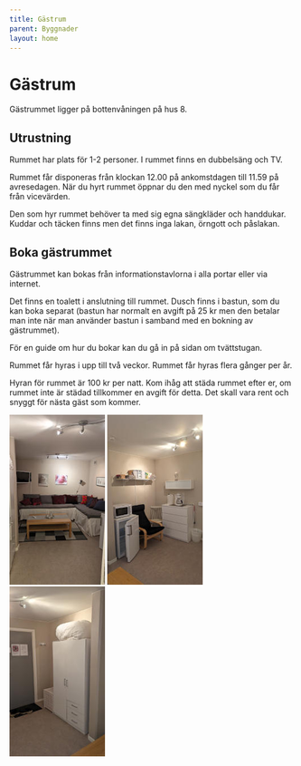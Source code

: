 ```yaml
---
title: Gästrum
parent: Byggnader
layout: home
---
```


# Gästrum

Gästrummet ligger på bottenvåningen på hus 8.

## Utrustning

Rummet har plats för 1-2 personer. I rummet finns en dubbelsäng och TV.

Rummet får disponeras från klockan 12.00 på ankomstdagen till 11.59 på avresedagen. När du hyrt rummet öppnar du den med nyckel som du får från vicevärden.

Den som hyr rummet behöver ta med sig egna sängkläder och handdukar. Kuddar och täcken finns men det finns inga lakan, örngott och påslakan.

## Boka gästrummet

Gästrummet kan bokas från informationstavlorna i alla portar eller via internet.

Det finns en toalett i anslutning till rummet. Dusch finns i bastun, som du kan boka separat (bastun har normalt en avgift på 25 kr men den betalar man inte när man använder bastun i samband med en bokning av gästrummet).

För en guide om hur du bokar kan du gå in på sidan om tvättstugan.

Rummet får hyras i upp till två veckor. Rummet får hyras flera gånger per år.

Hyran för rummet är 100 kr per natt. Kom ihåg att städa rummet efter er, om rummet inte är städad tillkommer en avgift för detta. Det skall vara rent och snyggt för nästa gäst som kommer.

![gastrum-1](assets/gastrum-1x300.jpg)
![gastrum-2](assets/gastrum-2x300.jpg)
![gastrum-3](assets/gastrum-3x300.jpg)


